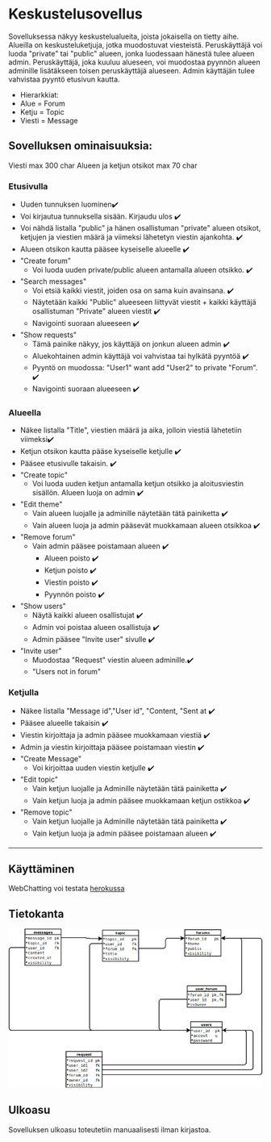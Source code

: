 # Keskustelusovellus  
Sovelluksessa näkyy keskustelualueita, joista jokaisella on tietty aihe. Alueilla on keskusteluketjuja, jotka muodostuvat viesteistä. Peruskäyttäjä voi luoda "private" tai "public" alueen, jonka luodessaan hänestä tulee alueen admin. Peruskäyttäjä, joka kuuluu alueseen, voi muodostaa pyynnön alueen adminille lisätäkseen toisen peruskäyttäjä alueseen. Admin käyttäjän tulee vahvistaa pyyntö etusivun kautta.
* Hierarkkiat:
 * Alue = Forum
 * Ketju = Topic
 * Viesti = Message


## Sovelluksen ominaisuuksia:
Viesti max 300 char
Alueen ja ketjun otsikot max 70 char
### Etusivulla
* Uuden tunnuksen luominen:heavy_check_mark:
* Voi kirjautua tunnuksella sisään. Kirjaudu ulos ✔️
* Voi nähdä  listalla "public" ja hänen osallistuman "private" alueen otsikot, ketjujen ja viestien määrä ja viimeksi lähetetyn viestin ajankohta. :heavy_check_mark:
* Alueen otsikon kautta pääsee kyseiselle alueelle ✔️
* "Create forum"  
  * Voi luoda uuden private/public alueen antamalla alueen otsikko. ✔️
* "Search messages" 
  * Voi etsiä kaikki viestit, joiden osa on sama kuin avainsana. ✔️
  * Näytetään kaikki "Public" alueeseen liittyvät viestit + kaikki käyttäjä osallistuman "Private" alueen viestit ✔️
  * Navigointi suoraan alueeseen ✔️
* "Show requests" 
  * Tämä painike näkyy, jos käyttäjä on jonkun alueen admin :heavy_check_mark:
  * Aluekohtainen admin käyttäjä voi vahvistaa tai hylkätä pyyntöä ✔️
  * Pyyntö on muodossa: "User1" want add "User2" to private "Forum". ✔️
  * Navigointi suoraan alueeseen ✔️
### Alueella
* Näkee  listalla "Title", viestien määrä ja aika, jolloin viestiä lähetetiin viimeksi✔️️
* Ketjun otsikon kautta pääse kyseiselle ketjulle ✔️
* Pääsee etusivulle takaisin. ✔️
* "Create topic"
  * Voi luoda uuden ketjun antamalla ketjun otsikko ja aloitusviestin sisällön. Alueen luoja on admin ✔️
* "Edit theme"
  * Vain alueen luojalle ja adminille näytetään tätä painiketta ✔️
  * Vain alueen luoja ja admin pääsevät muokkamaan alueen otsikkoa ✔️
* "Remove forum"
  * Vain admin pääsee poistamaan alueen ✔️
    * Alueen poisto ✔️
    * Ketjun poisto ✔️
    * Viestin poisto ✔️
    * Pyynnön poisto ✔️
* "Show users"
  * Näytä kaikki alueen osallistujat ✔️
  * Admin voi poistaa alueen osallistuja ✔️
  * Admin pääsee "Invite user" sivulle ✔️
* "Invite user"
  * Muodostaa "Request" viestin alueen adminille.✔️
  * "Users not in forum"
### Ketjulla
* Näkee  listalla "Message id","User id", "Content, "Sent at ✔️
* Pääsee alueelle takaisin ✔️
* Viestin kirjoittaja ja admin pääsee muokkamaan viestiä ✔️
* Admin ja viestin kirjoittaja pääsee poistamaan viestin ✔️
* "Create Message"
  * Voi kirjoittaa uuden viestin ketjulle ✔️
* "Edit topic"
  * Vain ketjun luojalle ja Adminille näytetään tätä painiketta ✔️
  * Vain ketjun luoja ja admin pääsee muokkamaan ketjun ostikkoa ✔️
* "Remove topic"
  * Vain ketjun luojalle ja Adminille näytetään tätä painiketta ✔️
  * Vain ketjun luoja ja admin pääsee poistamaan alueen ✔️

<!-- ### Sovelluksen jatkokehitykset
* Näyttää datat "Dialog box":ssa
* Kuvien tallentaminen
* käyttäjä tietojen tallentaminen -->
***
## Käyttäminen
WebChatting voi testata [herokussa](https://web-chatting-app.herokuapp.com/)
## Tietokanta
<img src="documentation/SQL.png">

## Ulkoasu
Sovelluksen ulkoasu toteutetiin manuaalisesti ilman kirjastoa.
